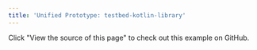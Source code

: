 ```yaml
---
title: 'Unified Prototype: testbed-kotlin-library'
---
```


Click "View the source of this page" to check out this example on GitHub.
